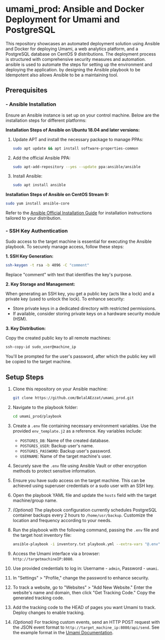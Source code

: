 # umami_prod: Ansible and Docker Deployment for Umami and PostgreSQL

This repository showcases an automated deployment solution using Ansible and Docker for deploying Umami, a web analytics platform, and a PostgreSQL database on CentOS 9 distributions. The deployment process is structured with comprehensive security measures and automation.
ansible is used to automate the steps for setting up the environment and deploying the application. by designing the Ansible playbook to be Idempotent also allows Ansible to be a maintaining tool.

## Prerequisites

### - Ansible Installation

Ensure an Ansible instance is set up on your control machine. Below are the installation steps for different platforms:

**Installation Steps of Ansible on Ubuntu 18.04 and later versions:**
1. Update APT and install the necessary package to manage PPAs:
   ```bash
   sudo apt update && apt install software-properties-common
   ```
2. Add the official Ansible PPA:
   ```bash
   sudo apt-add-repository --yes --update ppa:ansible/ansible
   ```
3. Install Ansible:
   ```bash
   sudo apt install ansible
   ```

**Installation Steps of Ansible on CentOS Stream 9:**
```bash
sudo yum install ansible-core
```

Refer to the [Ansible Official Installation Guide](https://docs.ansible.com/ansible/2.9/installation_guide/index.html) for installation instructions tailored to your distribution.

### - SSH Key Authentication

Sudo access to the target machine is essential for executing the Ansible playbook. To securely manage access, follow these steps:

**1. SSH Key Generation:**
   ```bash
   ssh-keygen -t rsa -b 4096 -C "comment"
   ```
   Replace "comment" with text that identifies the key's purpose.

**2. Key Storage and Management:**

   When generating an SSH key, you get a public key (acts like a lock) and a private key (used to unlock the lock). To enhance security:
   - Store private keys in a dedicated directory with restricted permissions.
   - If available, consider storing private keys on a hardware security module (HSM).

**3. Key Distribution:**

   Copy the created public key to all remote machines:
   ```bash
   ssh-copy-id sudo_user@machine_ip
   ```
   You'll be prompted for the user's password, after which the public key will be copied to the target machine.

## Setup Steps

1. Clone this repository on your Ansible machine:

   ```bash
   git clone https://github.com/BelalAEzzat/umami_prod.git
   ```

2. Navigate to the playbook folder:

   ```bash
   cd umami_prod/playbook
   ```

3. Create a `.env` file containing necessary environment variables. Use the provided `env_template.j2` as a reference. Key variables include:
   - `POSTGRES_DB`: Name of the created database.
   - `POSTGRES_USER`: Backup user's name.
   - `POSTGRES_PASSWORD`: Backup user's password.
   - `USERNAME`: Name of the target machine's user.

4. Securely save the `.env` file using Ansible Vault or other encryption methods to protect sensitive information.

5. Ensure you have sudo access on the target machine. This can be achieved using superuser credentials or a sudo user with an SSH key.

6. Open the playbook YAML file and update the `hosts` field with the target machine/group name.

7. *(Optional)* The playbook configuration currently schedules PostgreSQL container backups every 2 hours to `/home/usr/backup`. Customize the location and frequency according to your needs.

8. Run the playbook with the following command, passing the `.env` file and the target host inventory file:

   ```bash
   ansible-playbook -i inventory.txt playbook.yml --extra-vars "@.env"
   ```

9. Access the Umami interface via a browser: `http://targetmachineIP:8080`.

10. Use provided credentials to log in: Username - `admin`, Password - `umami`.

11. In "Settings" > "Profile," change the password to enhance security.

12. To track a website, go to "Websites" > "Add New Website." Enter the website's name and domain, then click "Get Tracking Code." Copy the generated tracking code.

13. Add the tracking code to the HEAD of pages you want Umami to track. Deploy changes to enable tracking.

14. *(Optional)* For tracking custom events, send an HTTP POST request with the JSON event format to `http://target_machine_ip:8080/api/send`. See the example format in the [Umami Documentation](https://umami.is/docs/sending-stats).
